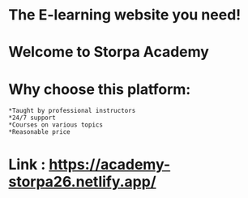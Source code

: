 # The E-learning website you need!
# Welcome to Storpa Academy

# Why choose this platform:
    *Taught by professional instructors
    *24/7 support
    *Courses on various topics
    *Reasonable price

# Link : https://academy-storpa26.netlify.app/

